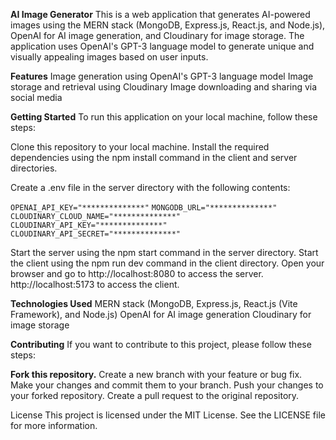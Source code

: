 **AI Image Generator**
This is a web application that generates AI-powered images using the MERN stack (MongoDB, Express.js, React.js, and Node.js), OpenAI for AI image generation, and Cloudinary for image storage. The application uses OpenAI's GPT-3 language model to generate unique and visually appealing images based on user inputs.

**Features**
Image generation using OpenAI's GPT-3 language model
Image storage and retrieval using Cloudinary
Image downloading and sharing via social media

**Getting Started**
To run this application on your local machine, follow these steps:

Clone this repository to your local machine.
Install the required dependencies using the npm install command in the client and server directories.

Create a .env file in the server directory with the following contents:

``OPENAI_API_KEY="**************"``
``MONGODB_URL="**************"``
``CLOUDINARY_CLOUD_NAME="**************"``
``CLOUDINARY_API_KEY="**************"``
``CLOUDINARY_API_SECRET="**************"``

Start the server using the npm start command in the server directory.
Start the client using the npm run dev command in the client directory.
Open your browser and go to 
http://localhost:8080 to access the server.
http://localhost:5173 to access the client.

**Technologies Used**
MERN stack (MongoDB, Express.js, React.js (Vite Framework), and Node.js)
OpenAI for AI image generation
Cloudinary for image storage

**Contributing**
If you want to contribute to this project, please follow these steps:

**Fork this repository.**
Create a new branch with your feature or bug fix.
Make your changes and commit them to your branch.
Push your changes to your forked repository.
Create a pull request to the original repository.

License
This project is licensed under the MIT License. See the LICENSE file for more information.
